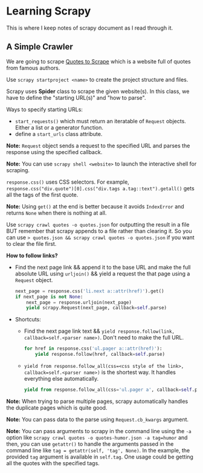 # Learning Scrapy
This is where I keep notes of scrapy document as I read through it.
## A Simple Crawler
We are going to scrape [Quotes to Scrape](http://quotes.toscrape.com/) which is a website full of quotes from famous authors.

Use `scrapy startproject <name>` to create the project structure and files.

Scrapy uses **Spider** class to scrape the given website(s). In this class, we have to define the "starting URL(s)" and "how to parse".

Ways to specify starting URLs:
* `start_requests()` which must return an iteratable of `Request` objects. Either a list or a generator function.
* define a `start_urls` class attribute.

**Note:** `Request` object sends a request to the specified URL and parses the response using the specified callback.

**Note:** You can use `scrapy shell <website>` to launch the interactive shell for scraping.

`response.css()` uses CSS selectors. For example, `response.css("div.quote")[0].css("div.tags a.tag::text").getall()` gets all the tags of the first quote.

**Note:** Using `get()` at the end is better because it avoids `IndexError` and returns `None` when there is nothing at all.

Use `scrapy crawl quotes -o quotes.json` for outputting the result in a file BUT remember that scrapy appends to a file rather than clearing it. So you can use
`> quotes.json && scrapy crawl quotes -o quotes.json` if you want to clear the file first.

**How to follow links?**
* Find the next page link && append it to the base URL and make the full absolute URL using `urljoin()` && yield a request the that page using a `Request` object.

  ```python
  next_page = response.css('li.next a::attr(href)').get()
  if next_page is not None:
      next_page = response.urljoin(next_page)
      yield scrapy.Request(next_page, callback=self.parse)
  ```
  
* Shortcuts:
  * Find the next page link text && `yield response.follow(link, callback=self.<parser name>)`. Don't need to make the full URL.
    ```python
    for href in response.css('ul.pager a::attr(href)'):
        yield response.follow(href, callback=self.parse)
    ```
  * `yield from response.follow_all(css=<css style of the link>, callback=self.<parser name>)` is the shortest way. It handles everything else automatically.
    ```python
    yield from response.follow_all(css='ul.pager a', callback=self.parse)
    ```

**Note:** When trying to parse multiple pages, scrapy automatically handles the duplicate pages which is quite good.

**Note:** You can pass data to the parse using `Request.cb_kwargs` argument.

**Note:** You can pass arguments to scrapy in the command line using the `-a` option like `scrapy crawl quotes -o quotes-humor.json -a tag=humor` and then, you can 
use `getattr()` to handle the arguments passed in the command line like `tag = getattr(self, 'tag', None)`. In the example, the provided `tag` argument is 
available in `self.tag`. One usage could be getting all the quotes with the specified tags.
